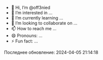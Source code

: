 - 👋 Hi, I’m @off3nied
- 👀 I’m interested in ...
- 🌱 I’m currently learning ...
- 💞️ I’m looking to collaborate on ...
- 📫 How to reach me ...
- 😄 Pronouns: ...
- ⚡ Fun fact: ...

<!---
off3nied/off3nied is a ✨ special ✨ repository because its `README.md` (this file) appears on your GitHub profile.
You can click the Preview link to take a look at your changes.
--->
Последнее обновление: 2024-04-05 21:14:18
